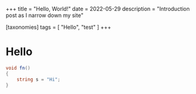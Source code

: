 +++
title = "Hello, World!"
date = 2022-05-29
description = "Introduction post as I narrow down my site"

[taxonomies]
tags = [ "Hello", "test" ]
+++

# Hello
```cs
void fn()
{
    string s = "Hi";
}
```